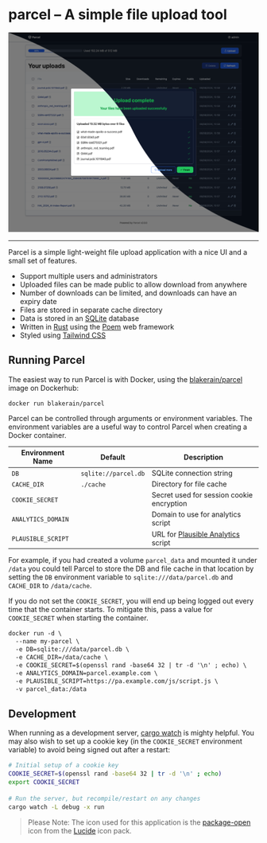 # parcel – A simple file upload tool

<picture>
 <source media="(prefers-color-scheme: dark)" srcset="media/masked-screenshot.png">
 <source media="(prefers-color-scheme: light)" srcset="media/masked-screenshot.png">
 <img alt="Screenshot of Parcel after a successful upload" src="media/masked-screenshot.png">
</picture>

---

Parcel is a simple light-weight file upload application with a nice UI and a small set of features.

- Support multiple users and administrators
- Uploaded files can be made public to allow download from anywhere
- Number of downloads can be limited, and downloads can have an expiry date
- Files are stored in separate cache directory
- Data is stored in an [SQLite] database
- Written in [Rust] using the [Poem] web framework
- Styled using [Tailwind CSS]

## Running Parcel

The easiest way to run Parcel is with Docker, using the
[blakerain/parcel](https://hub.docker.com/r/blakerain/parcel) image on Dockerhub:

```
docker run blakerain/parcel
```

Parcel can be controlled through arguments or environment variables. The environment variables are a
useful way to control Parcel when creating a Docker container.

| Environment Name   | Default              | Description                               |
|--------------------|----------------------|-------------------------------------------|
| `DB`               | `sqlite://parcel.db` | SQLite connection string                  |
| `CACHE_DIR`        | `./cache`            | Directory for file cache                  |
| `COOKIE_SECRET`    |                      | Secret used for session cookie encryption |
| `ANALYTICS_DOMAIN` |                      | Domain to use for analytics script        |
| `PLAUSIBLE_SCRIPT` |                      | URL for [Plausible Analytics] script      |

For example, if you had created a volume `parcel_data` and mounted it under `/data` you could tell
Parcel to store the DB and file cache in that location by setting the `DB` environment variable to
`sqlite:///data/parcel.db` and `CACHE_DIR` to `/data/cache`.

If you do not set the `COOKIE_SECRET`, you will end up being logged out every time that the
container starts. To mitigate this, pass a value for `COOKIE_SECRET` when starting the container.

```
docker run -d \
  --name my-parcel \
  -e DB=sqlite:///data/parcel.db \
  -e CACHE_DIR=/data/cache \
  -e COOKIE_SECRET=$(openssl rand -base64 32 | tr -d '\n' ; echo) \
  -e ANALYTICS_DOMAIN=parcel.example.com \
  -e PLAUSIBLE_SCRIPT=https://pa.example.com/js/script.js \
  -v parcel_data:/data
```

## Development

When running as a development server, [cargo watch] is mighty helpful. You may also wish to set up a
cookie key (in the `COOKIE_SECRET` environment variable) to avoid being signed out after a restart:

```bash
# Initial setup of a cookie key
COOKIE_SECRET=$(openssl rand -base64 32 | tr -d '\n' ; echo)
export COOKIE_SECRET

# Run the server, but recompile/restart on any changes
cargo watch -L debug -x run
```

> Please Note: The icon used for this application is the [package-open] icon from the [Lucide] icon
> pack.

[package-open]: https://lucide.dev/icons/package-open
[lucide]: https://lucide.dev/
[cargo watch]: https://github.com/watchexec/cargo-watch
[plausible analytics]: https://plausible.io/
[rust]: https://rust-lang.org/
[Poem]: https://github.com/poem-web/poem
[Sqlite]: https://sqlite.org/
[Tailwind CSS]: https://tailwindcss.com/

